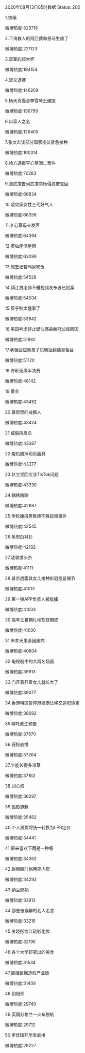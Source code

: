 2020年08月13日05时数据
Status: 200

1.琉璃

微博热度:329718

2.下海救人的两匹救命恩马生病了

微博热度:221123

3.雷军的超大杯

微博热度:194154

4.思文退赛

微博热度:146209

5.杨天真撮合李雪琴王建国

微博热度:136799

6.以家人之名

微博热度:126405

7.张文宏谈部分国家疫苗紧急接种

微博热度:100314

8.检方通报李心草溺亡案件

微博热度:70283

9.海底捞告河底捞商标侵权被驳回

微博热度:66834

10.凌霄家女性三代好气人

微博热度:66358

11.李心草母亲发声

微博热度:64364

12.英仙座流星雨

微博热度:63099

13.想去张若昀家吃饭

微博热度:54528

14.镇江男老师不雅视频发布者已投案

微博热度:54004

15.贺子秋太懂事了

微博热度:53842

16.美国考虑禁止疑似感染新冠公民回国

微博热度:51882

17.老板回应熊孩子尬舞扯翻翡翠柜台

微博热度:51120

18.许昕无缘半决赛

微博热度:48142

19.黄金

微博热度:43452

20.暴雨里的成都人

微博热度:43424

21.成毅挑眉杀

微博热度:43387

22.璇玑摘掉司凤面具

微博热度:43377

23.赵立坚回应涉TikTok问题

微博热度:43330

24.锦绣南歌

微博热度:42687

25.学校通报男教师不雅视频事件

微博热度:42545

26.吴邪白衬衫

微博热度:42182

27.凌霄摸头杀

微博热度:41111

28.普京透露其女儿接种新冠疫苗细节

微博热度:41013

29.第一弹APP负责人被批捕

微博热度:41004

30.高考生暑期扎堆割双眼皮

微博热度:41000

31.朱孝天患基因疾病

微博热度:40804

32.电视剧中的大雨名场面

微博热度:39913

33.门开着开着女儿就长大了

微博热度:39377

34.香港特区暂停港德港法移交逃犯协定

微博热度:38692

35.哪吒重生预告

微博热度:37670

36.薇娅直播

微博热度:37264

37.羊能长得多潦草

微博热度:37162

38.刘心悠

微博热度:36297

39.孤影道歉

微博热度:35482

40.个人房贷将统一转换为LPR定价

微博热度:34441

41.原来喜欢下雨是一种瘾

微博热度:34362

42.赵丽颖时尚芭莎内页

微博热度:34292

43.纳豆奶奶

微博热度:33912

44.那些被误解的名人名言

微博热度:33215

45.关晓彤给江疏影化妆

微博热度:32190

46.各个大学研究出的美食

微博热度:31534

47.直播数据造假产业链

微博热度:31409

48.阴阳师

微博热度:29740

49.英国苏格兰一火车脱轨

微博热度:29712

50.李佳琦开学季直播

微博热度:29227

